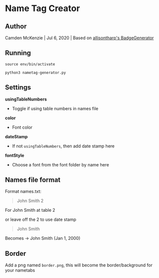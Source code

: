 # Name Tag Creator

## Author
Camden McKenzie | Jul 6, 2020 | Based on [allisontharp's BadgeGenerator](https://gist.github.com/allisontharp/c48714fe0e7c6f158d4d3ca517ac4c84)

## Running


```
source env/bin/activate

python3 nametag-generator.py
```

## Settings

**usingTableNumbers**
- Toggle if using table numbers in names file

**color**
- Font color

**dateStamp**
- If not ``usingTableNumbers``, then add date stamp here

**fontStyle**
- Choose a font from the font folder by name here

## Names file format

Format names.txt:
> John Smith 2

For John Smith at table 2

or leave off the 2 to use date stamp

> John Smith

Becomes -> John Smith (Jan 1, 2000)

## Border

Add a png named ``border.png``, this will become the border/background for your nametabs
